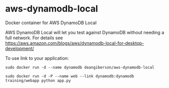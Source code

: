 # aws-dynamodb-local

Docker container for AWS DynamoDB Local

AWS DynamoDB Local will let you test against DynamoDB without needing
a full network. For details see https://aws.amazon.com/blogs/aws/dynamodb-local-for-desktop-development/

To use link to your application:

    sudo docker run -d --name dynamodb deangiberson/aws-dynamodb-local

    sudo docker run -d -P --name web --link dynamodb:dynamodb training/webapp python app.py
